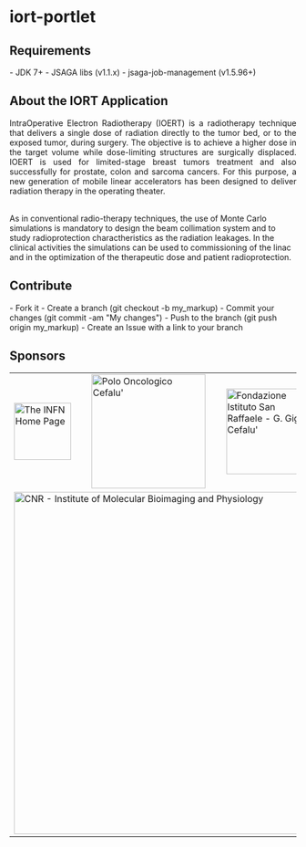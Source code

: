 # iort-portlet

<h2>Requirements</h2>
- JDK 7+
- JSAGA libs (v1.1.x)
- jsaga-job-management (v1.5.96+)
 
<h2>About the IORT Application</h2>
<p align="justify">
 IntraOperative Electron Radiotherapy (IOERT) is a radiotherapy technique that delivers a single dose of radiation directly to the tumor bed, or to the exposed tumor, during surgery. The objective is to achieve a higher dose in the target volume while dose-limiting structures are surgically displaced. IOERT is used for limited-stage breast tumors treatment and also successfully for prostate, colon and sarcoma cancers. For this purpose, a new generation of mobile linear accelerators has been designed to deliver radiation therapy in the operating theater.</br></br>

As in conventional radio-therapy techniques, the use of Monte Carlo simulations is mandatory to design the beam collimation system and to study radioprotection charactheristics as the radiation leakages. In the clinical activities the simulations can be used to commissioning of the linac and in the optimization of the therapeutic dose and patient radioprotection. 
</p>

<h2>Contribute</h2>
- Fork it
- Create a branch (git checkout -b my_markup)
- Commit your changes (git commit -am "My changes")
- Push to the branch (git push origin my_markup)
- Create an Issue with a link to your branch
 
<h2>Sponsors</h2>
<p align="justify">
<table border=0>
<tr>
<td><a href="http://www.infn.it/"><img width="100" src="http://www.infn.it/logo/weblogo1b.gif" border="0" title="The INFN Home Page"></a></td>
<td>&nbsp;</td>
<td><a href="http://www.polooncologicocefalu.it/"><img width="200" src="http://www.hsrgiglio.it/sito/images/LATO.jpg" border="0" title="Polo Oncologico Cefalu'"></a></td>
<td>&nbsp;</td>
<td><a href="http://www.hsrgiglio.it/sito/index.php"><img width="150" src="http://www.hsrgiglio.it/sito/images/presskit/Logo.jpg" border="0" title="Fondazione Istituto San Raffaele - G. Giglio Cefalu'"></a></td>
<td>&nbsp;</td>
<td><a href="http://www.lns.infn.it/"><img width="120" src="http://www.lns.infn.it/excyt/INFN-logo.gif" border="0" title="The INFN-LNS Home Page"></a></td>
</tr>
<tr>
<td colspan="7"><a href="http://www.ibfm.cnr.it/"><img width="600" src="http://www.ibfm.cnr.it/immagini_homepage/ibfm_home_r1_c1.gif" border="0" title="CNR - Institute of Molecular Bioimaging and Physiology"></a></td>
</tr>
</table>
</p>
